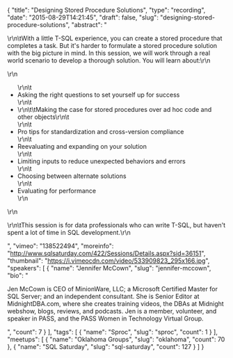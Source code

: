{
  "title": "Designing Stored Procedure Solutions",
  "type": "recording",
  "date": "2015-08-29T14:21:45",
  "draft": false,
  "slug": "designing-stored-procedure-solutions",
  "abstract": "<p>\r\n\tWith a little T-SQL experience, you can create a stored procedure that completes a task. But it's harder to formulate a stored procedure solution with the big picture in mind. In this session, we will work through a real world scenario to develop a thorough solution. You will learn about:\r\n</p>\r\n<ul>\r\n\t<li>Asking the right questions to set yourself up for success</li>\r\n\t<li>\r\n\t\tMaking the case for stored procedures over ad hoc code and other objects\r\n\t</li>\r\n\t<li>Pro tips for standardization and cross-version compliance</li>\r\n\t<li>Reevaluating and expanding on your solution</li>\r\n\t<li>Limiting inputs to reduce unexpected behaviors and errors</li>\r\n\t<li>Choosing between alternate solutions</li>\r\n\t<li>Evaluating for performance</li>\r\n</ul>\r\n<p>\r\n\tThis session is for data professionals who can write T-SQL, but haven't spent a lot of time in SQL development.\r\n</p>",
  "vimeo": "138522494",
  "moreinfo": "http://www.sqlsaturday.com/422/Sessions/Details.aspx?sid=36151",
  "thumbnail": "https://i.vimeocdn.com/video/533909823_295x166.jpg",
  "speakers": [
    {
      "name": "Jennifer McCown",
      "slug": "jennifer-mccown",
      "bio": "<p>Jen McCown is CEO of MinionWare, LLC; a Microsoft Certified Master for SQL Server; and an independent consultant. She is Senior Editor at MidnightDBA.com, where she creates training videos, the DBAs at Midnight webshow, blogs, reviews, and podcasts. Jen is a member, volunteer, and speaker in PASS, and the PASS Women in Technology Virtual Group.</p>",
      "count": 7
    }
  ],
  "tags": [
    {
      "name": "Sproc",
      "slug": "sproc",
      "count": 1
    }
  ],
  "meetups": [
    {
      "name": "Oklahoma Groups",
      "slug": "oklahoma",
      "count": 70
    },
    {
      "name": "SQL Saturday",
      "slug": "sql-saturday",
      "count": 127
    }
  ]
}